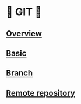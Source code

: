 # :star2: GIT :star2:

## [Overview](GIT/Overview.md)

## [Basic](GIT/Basic.md)

## [Branch](GIT/Branch.md)

## [Remote repository](GIT/Remote_repository.md)
